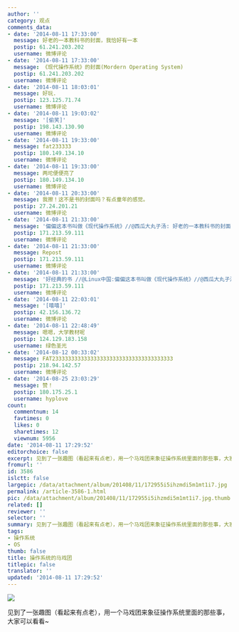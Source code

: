 ```yaml
---
author: ''
category: 观点
comments_data:
- date: '2014-08-11 17:33:00'
  message: 好老的一本教科书的封面，我恰好有一本
  postip: 61.241.203.202
  username: 微博评论
- date: '2014-08-11 17:33:00'
  message: 《现代操作系统》的封面(Mordern Operating System)
  postip: 61.241.203.202
  username: 微博评论
- date: '2014-08-11 18:03:01'
  message: 好玩.
  postip: 123.125.71.74
  username: 微博评论
- date: '2014-08-11 19:03:02'
  message: '[偷笑]'
  postip: 198.143.130.90
  username: 微博评论
- date: '2014-08-11 19:33:00'
  message: fat233333
  postip: 180.149.134.10
  username: 微博评论
- date: '2014-08-11 19:33:00'
  message: 两坨便便亮了
  postip: 180.149.134.10
  username: 微博评论
- date: '2014-08-11 20:33:00'
  message: 我擦！这不是书的封面吗？有点童年的感觉。
  postip: 27.24.201.21
  username: 微博评论
- date: '2014-08-11 21:33:00'
  message: '偏偏这本书叫做《现代操作系统》//@西瓜大丸子汤: 好老的一本教科书的封面，我恰好有一本'
  postip: 171.213.59.111
  username: 微博评论
- date: '2014-08-11 21:33:00'
  message: Repost
  postip: 171.213.59.111
  username: 微博评论
- date: '2014-08-11 21:33:00'
  message: '好经典的书 //@Linux中国:偏偏这本书叫做《现代操作系统》//@西瓜大丸子汤: 好老的一本教科书的封面，我恰好有一本'
  postip: 171.213.59.111
  username: 微博评论
- date: '2014-08-11 22:03:01'
  message: '[嘻嘻]'
  postip: 42.156.136.72
  username: 微博评论
- date: '2014-08-11 22:48:49'
  message: 嗯嗯，大学教材呢
  postip: 124.129.183.158
  username: 绿色圣光
- date: '2014-08-12 00:33:02'
  message: FAT23333333333333333333333333333333333333
  postip: 218.94.142.57
  username: 微博评论
- date: '2014-08-25 23:03:29'
  message: 赞！
  postip: 180.175.25.1
  username: hyplove
count:
  commentnum: 14
  favtimes: 0
  likes: 0
  sharetimes: 12
  viewnum: 5956
date: '2014-08-11 17:29:52'
editorchoice: false
excerpt: 见到了一张趣图（看起来有点老），用一个马戏团来象征操作系统里面的那些事，大家可以看看~
fromurl: ''
id: 3586
islctt: false
largepic: /data/attachment/album/201408/11/172955i5ihzmdi5m1mt1i7.jpg
permalink: /article-3586-1.html
pic: /data/attachment/album/201408/11/172955i5ihzmdi5m1mt1i7.jpg.thumb.jpg
related: []
reviewer: ''
selector: ''
summary: 见到了一张趣图（看起来有点老），用一个马戏团来象征操作系统里面的那些事，大家可以看看~
tags:
- 操作系统
- OS
thumb: false
title: 操作系统的马戏团
titlepic: false
translator: ''
updated: '2014-08-11 17:29:52'
---
```


![](/data/attachment/album/201408/11/172955i5ihzmdi5m1mt1i7.jpg)


见到了一张趣图（看起来有点老），用一个马戏团来象征操作系统里面的那些事，大家可以看看~